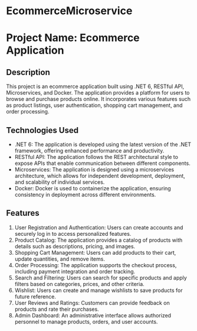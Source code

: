 # EcommerceMicroservice
# Project Name: Ecommerce Application

## Description
This project is an ecommerce application built using .NET 6, RESTful API, Microservices, and Docker. The application provides a platform for users to browse and purchase products online. It incorporates various features such as product listings, user authentication, shopping cart management, and order processing.

## Technologies Used
- .NET 6: The application is developed using the latest version of the .NET framework, offering enhanced performance and productivity.
- RESTful API: The application follows the REST architectural style to expose APIs that enable communication between different components.
- Microservices: The application is designed using a microservices architecture, which allows for independent development, deployment, and scalability of individual services.
- Docker: Docker is used to containerize the application, ensuring consistency in deployment across different environments.

## Features
1. User Registration and Authentication: Users can create accounts and securely log in to access personalized features.
2. Product Catalog: The application provides a catalog of products with details such as descriptions, pricing, and images.
3. Shopping Cart Management: Users can add products to their cart, update quantities, and remove items.
4. Order Processing: The application supports the checkout process, including payment integration and order tracking.
5. Search and Filtering: Users can search for specific products and apply filters based on categories, prices, and other criteria.
6. Wishlist: Users can create and manage wishlists to save products for future reference.
7. User Reviews and Ratings: Customers can provide feedback on products and rate their purchases.
8. Admin Dashboard: An administrative interface allows authorized personnel to manage products, orders, and user accounts.





